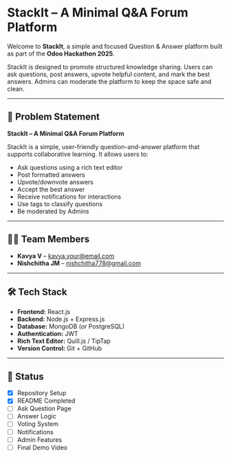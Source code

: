 # StackIt – A Minimal Q&A Forum Platform

Welcome to **StackIt**, a simple and focused Question & Answer platform built as part of the **Odoo Hackathon 2025**.

StackIt is designed to promote structured knowledge sharing. Users can ask questions, post answers, upvote helpful content, and mark the best answers. Admins can moderate the platform to keep the space safe and clean.

---

## 🚀 Problem Statement

**StackIt – A Minimal Q&A Forum Platform**

StackIt is a simple, user-friendly question-and-answer platform that supports collaborative learning. It allows users to:
- Ask questions using a rich text editor
- Post formatted answers
- Upvote/downvote answers
- Accept the best answer
- Receive notifications for interactions
- Use tags to classify questions
- Be moderated by Admins

---

## 👨‍💻 Team Members

- **Kavya V** – kavya.your@email.com
- **Nishchitha JM** – nishchitha778@gmail.com

---

## 🛠 Tech Stack

- **Frontend:** React.js
- **Backend:** Node.js + Express.js
- **Database:** MongoDB (or PostgreSQL)
- **Authentication:** JWT
- **Rich Text Editor:** Quill.js / TipTap
- **Version Control:** Git + GitHub

---

## 📌 Status

- [x] Repository Setup  
- [x] README Completed  
- [ ] Ask Question Page  
- [ ] Answer Logic  
- [ ] Voting System  
- [ ] Notifications  
- [ ] Admin Features  
- [ ] Final Demo Video  
